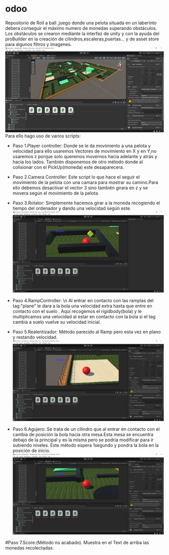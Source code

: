 # odoo
Repositorio de Roll a ball ,juego donde una pelota situada en un laberinto debera conseguir el máximo numero de monedas superando obstáculos.
Los obstáculos se crearon mediante la interfaz de unity y con la ayuda del proBuilder en la creación de cilindros,escaleras,puertas... y de asset store para algunos filtros y imagenes.
![Panoramica](/Imagenes/Laberinto.png)
Para ello hago uso de varios scripts:
- Paso 1.Player controller:
Donde se le da movimiento a una pelota y velocidad para ello usaremos Vectores de movimiento en X y en Y,no usaremos z porque solo queremos movernos hacia adelante y atrás y hacia los lados.
También disponemos de otro método donde al colisionar con el PickUp(moneda) este desaparecera.

- Paso 2.Camera Controller:
  Este script lo que hace el seguir el movimiento de la pelota con una camara para mostrar su camino.Para ello debemos desactivar el vector 3 sino también girara en z y se movera según el movimiento de la pelota.

- Paso 3.Rotator:
  Simplemente hacemos girar a la moneda recogiendo el tiempo del ordenador y dando una velocidad según este.
![Imagen del coin](/Imagenes/Coin.png)
- Paso 4.RampController:
\n Al entrar en contacto con las ramplas del tag:"plane"  le dara a la bola una velocidad extra hasta que entre en contacto con el suelo .
Aquí recogemos el rigidbody(bola) y le multiplicamos una velocidad al estar en contacto con la bola si el tag cambia a suelo vuelve su velocidad inicial.

- Paso 5.Realentizador:
  Método parecido al Ramp pero esta vez en plano y restando velocidad.
![Foso de arena](/Imagenes/Realentizador.png)

- Paso 6.Agujero:
  Se trata de un cilindro que al entrar en contacto con el cambia de posición la bola hacia otra mesa.Esta mesa se encuentra debajo de la principal y es la misma pero se podría modificar para ir subiendo niveles.
Este método espera 1segundo y pondra la bola en la posición de inicio.
![Imagen del agujero donde caera la bola](/Imagenes/Agujero.png)

#Paso 7.Score:(Método no acabado).
  Muestra en el Text de arriba las monedas recolectadas.





